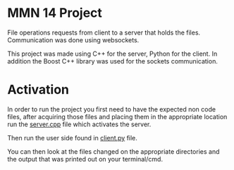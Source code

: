 # MMN 14 Project

File operations requests from client to a server that holds the files.
Communication was done using websockets.

This project was made using C++ for the server, Python for the client.
In addition the Boost C++ library was used for the sockets communication.

# Activation

In order to run the project you first need to have the expected non code files,
after acquiring those files and placing them in the appropriate location run the [server.cpp](/mmn14/server/server.cpp) file which activates the server.

Then run the user side found in [client.py](/mmn14/client/client.py) file.

You can then look at the files changed on the appropriate directories and the output that was printed out on your terminal/cmd.
